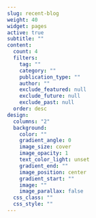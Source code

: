 ```yaml
---
slug: recent-blog
weight: 40
widget: pages
active: true
subtitle: ""
content:
  count: 4
  filters:
    tag: ""
    category: ""
    publication_type: ""
    author: ""
    exclude_featured: null
    exclude_future: null
    exclude_past: null
  order: desc
design:
  columns: "2"
  background:
    color: ""
    gradient_angle: 0
    image_size: cover
    image_opacity: 1
    text_color_light: unset
    gradient_end: ""
    image_position: center
    gradient_start: ""
    image: ""
    image_parallax: false
  css_class: ""
  css_style: ""
---
```

